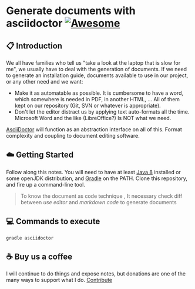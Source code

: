 # Generate documents with asciidoctor [![Awesome](https://awesome.re/badge-flat.svg)](https://awesome.re)

## :clipboard: Introduction

We all have families who tell us "take a look at the laptop that is slow for me", we usually have to deal with the generation of documents. If we need to generate an installation guide, documents available to use in our project, or any other need and we want:

* Make it as automatable as possible. It is cumbersome to have a word, which somewhere is needed in PDF, in another HTML, ... All of them kept on our repository (Git, SVN or whatever is appropriate).
* Don't let the editor distract us by applying text auto-formats all the time. Microsoft Word and the like (LibreOffice?) Is NOT what we need.

[AsciiDoctor](https://asciidoctor.org/) will function as an abstraction interface on all of this. Format complexity and coupling to document editing software.

## :cloud: Getting Started

Follow along this notes. You will need to have at least [Java 8](https://www.oracle.com/java/technologies/javase/javase-jdk8-downloads.html) installed or some openJDK distribution, and [Gradle](https://gradle.org/) on the PATH. Clone this repository, and fire up a command-line tool.

> To know the document as code technique , It necessary check diff between _use editor_ and _markdown code_ to generate documents

## :computer: Commands to execute

```
gradle asciidoctor
```

## :coffee: Buy us a coffee

I will continue to do things and expose notes, but donations are one of the many ways to support what I do. <a href="https://www.buymeacoffee.com/pedringcoding" title="Donate to this content using BuyMeACoffee">Contribute</a>
